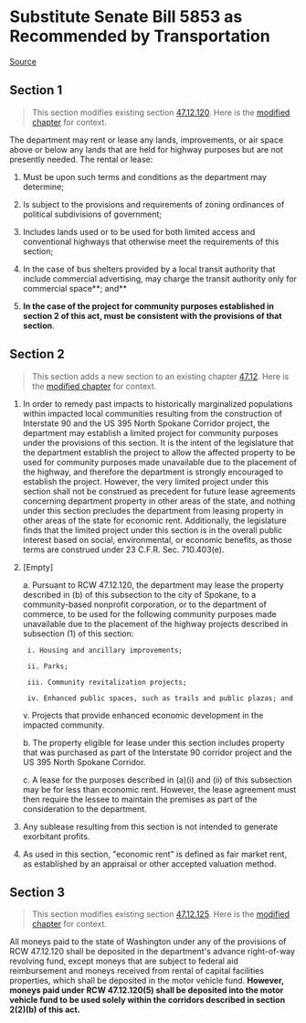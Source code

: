 # Substitute Senate Bill 5853 as Recommended by Transportation

[Source](http://lawfilesext.leg.wa.gov/biennium/2021-22/Pdf/Bills/Senate%20Bills/5853-S.pdf)
## Section 1
> This section modifies existing section [47.12.120](/rcw/47_public_highways_and_transportation/47.12_acquisition_and_disposition_of_state_highway_property.md). Here is the [modified chapter](rcw/47_public_highways_and_transportation/47.12_acquisition_and_disposition_of_state_highway_property.md) for context.

The department may rent or lease any lands, improvements, or air space above or below any lands that are held for highway purposes but are not presently needed. The rental or lease:

1. Must be upon such terms and conditions as the department may determine;

2. Is subject to the provisions and requirements of zoning ordinances of political subdivisions of government;

3. Includes lands used or to be used for both limited access and conventional highways that otherwise meet the requirements of this section;

4. In the case of bus shelters provided by a local transit authority that include commercial advertising, may charge the transit authority only for commercial space**; and**

5. **In the case of the project for community purposes established in section 2 of this act, must be consistent with the provisions of that section**.


## Section 2
> This section adds a new section to an existing chapter [47.12](/rcw/47_public_highways_and_transportation/47.12_acquisition_and_disposition_of_state_highway_property.md). Here is the [modified chapter](rcw/47_public_highways_and_transportation/47.12_acquisition_and_disposition_of_state_highway_property.md) for context.

1. In order to remedy past impacts to historically marginalized populations within impacted local communities resulting from the construction of Interstate 90 and the US 395 North Spokane Corridor project, the department may establish a limited project for community purposes under the provisions of this section. It is the intent of the legislature that the department establish the project to allow the affected property to be used for community purposes made unavailable due to the placement of the highway, and therefore the department is strongly encouraged to establish the project. However, the very limited project under this section shall not be construed as precedent for future lease agreements concerning department property in other areas of the state, and nothing under this section precludes the department from leasing property in other areas of the state for economic rent. Additionally, the legislature finds that the limited project under this section is in the overall public interest based on social, environmental, or economic benefits, as those terms are construed under 23 C.F.R. Sec. 710.403(e).

2. [Empty]

    a. Pursuant to RCW 47.12.120, the department may lease the property described in (b) of this subsection to the city of Spokane, to a community-based nonprofit corporation, or to the department of commerce, to be used for the following community purposes made unavailable due to the placement of the highway projects described in subsection (1) of this section:

        i. Housing and ancillary improvements;

        ii. Parks;

        iii. Community revitalization projects;

        iv. Enhanced public spaces, such as trails and public plazas; and

    v. Projects that provide enhanced economic development in the impacted community.

    b. The property eligible for lease under this section includes property that was purchased as part of the Interstate 90 corridor project and the US 395 North Spokane Corridor.

    c. A lease for the purposes described in (a)(i) and (ii) of this subsection may be for less than economic rent. However, the lease agreement must then require the lessee to maintain the premises as part of the consideration to the department.

3. Any sublease resulting from this section is not intended to generate exorbitant profits.

4. As used in this section, "economic rent" is defined as fair market rent, as established by an appraisal or other accepted valuation method.


## Section 3
> This section modifies existing section [47.12.125](/rcw/47_public_highways_and_transportation/47.12_acquisition_and_disposition_of_state_highway_property.md). Here is the [modified chapter](rcw/47_public_highways_and_transportation/47.12_acquisition_and_disposition_of_state_highway_property.md) for context.

All moneys paid to the state of Washington under any of the provisions of RCW 47.12.120 shall be deposited in the department's advance right-of-way revolving fund, except moneys that are subject to federal aid reimbursement and moneys received from rental of capital facilities properties, which shall be deposited in the motor vehicle fund. **However, moneys paid under RCW 47.12.120(5) shall be deposited into the motor vehicle fund to be used solely within the corridors described in section 2(2)(b) of this act.**

